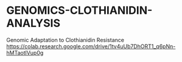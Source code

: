 # GENOMICS-CLOTHIANIDIN-ANALYSIS
Genomic Adaptation to Clothianidin Resistance
https://colab.research.google.com/drive/1tv4uUb7DhORT1_q6pNn-hMTaotlVup0g

